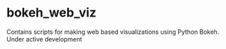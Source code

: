 # bokeh_web_viz
Contains scripts for making web based visualizations using Python Bokeh.
Under active development
